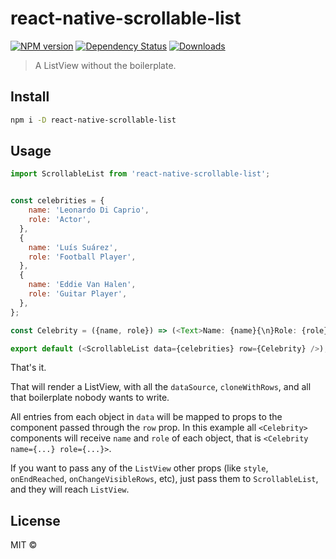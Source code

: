 # react-native-scrollable-list

[![NPM version][npm-image]][npm-url]
[![Dependency Status][depstat-image]][depstat-url]
[![Downloads][download-badge]][npm-url]

> A ListView without the boilerplate.

## Install

```sh
npm i -D react-native-scrollable-list
```

## Usage

```js
import ScrollableList from 'react-native-scrollable-list';


const celebrities = {
    name: 'Leonardo Di Caprio',
    role: 'Actor',
  },
  {
    name: 'Luís Suárez',
    role: 'Football Player',
  },
  {
    name: 'Eddie Van Halen',
    role: 'Guitar Player',
  },
};

const Celebrity = ({name, role}) => (<Text>Name: {name}{\n}Role: {role}</Text>);

export default (<ScrollableList data={celebrities} row={Celebrity} />);
```

That's it.

That will render a ListView, with all the `dataSource`, `cloneWithRows`, and all that boilerplate nobody wants to write.

All entries from each object in `data` will be mapped to props to the component passed through the `row` prop. In this example all `<Celebrity>` components will receive `name` and `role` of each object, that is `<Celebrity name={...} role={...}>`.

If you want to pass any of the `ListView` other props (like `style`, `onEndReached`, `onChangeVisibleRows`, etc), just pass them to `ScrollableList`, and they will reach `ListView`.

## License

MIT © [](http://github.com/nachoaIvarez)

[npm-url]: https://npmjs.org/package/react-native-scrollable-list
[npm-image]: https://img.shields.io/npm/v/react-native-scrollable-list.svg?style=flat-square

[depstat-url]: https://david-dm.org/nachoaIvarez/react-native-scrollable-list
[depstat-image]: https://david-dm.org/nachoaIvarez/react-native-scrollable-list.svg?style=flat-square

[download-badge]: http://img.shields.io/npm/dm/react-native-scrollable-list.svg?style=flat-square
